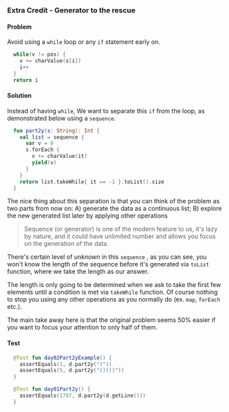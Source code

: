 ### Extra Credit - Generator to the rescue

#### Problem

Avoid using a `while` loop or any `if` statement early on. 

```kotlin
  while(v != pos) {
    v += charValue(s[i])
    i++
  }
  return i
```

#### Solution

Instead of having `while`, We want to separate this `if` from the loop, as demonstrated below using a `sequence`.  

```kotlin
  fun part2y(s: String): Int {
    val list = sequence {
      var v = 0
      s.forEach {
        v += charValue(it)
        yield(v)
      }
    }
    return list.takeWhile{ it == -1 }.toList().size
  }
```

The nice thing about this separation is that you can think of the problem as two parts from now on: A) generate the data as a continuous list; B) explore the new generated list later by applying other operations

> Sequence (or generator) is one of the modern feature to us, it's lazy by nature, and it could have unlimited number and allows you focus on the generation of the data. 

There's certain level of _unknown_ in this `sequence` , as you can see, you won't know the length of the sequence before it's generated via `toList` function, where we take the length as our answer. 

The length is only going to be determined when we ask to take the first few elements until a condition is met via `takeWhile` function. Of course nothing to stop you using any other operations as you normally do (ex. `map`, `forEach` etc.). 

The main take away here is that the original problem seems 50% easier if you want to focus your attention to only half of them. 

#### Test

```kotlin
  @Test fun day02Part2yExample() {
    assertEquals(1, d.part2y(")"))
    assertEquals(5, d.part2y("()())"))
  }

  @Test fun day01Part2y() {
    assertEquals(1797, d.part2y(d.getLine()))
  }
```